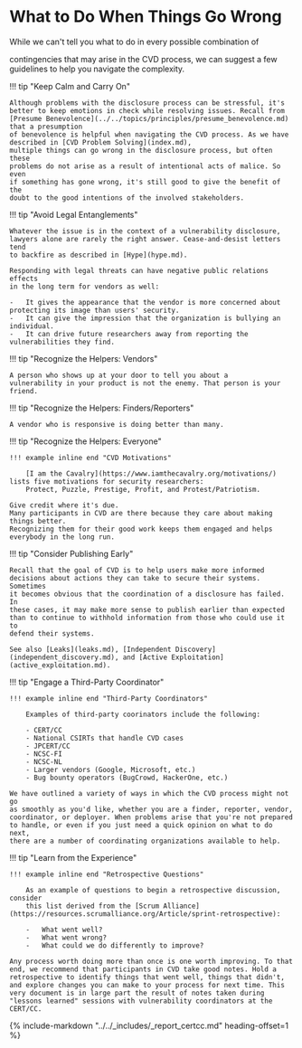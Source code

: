 # What to Do When Things Go Wrong

<!--start-->While we can't tell you what to do in every possible combination of
contingencies that may arise in the CVD process, we can suggest a few
guidelines to help you navigate the complexity.<!--end-->

!!! tip "Keep Calm and Carry On"

    Although problems with the disclosure process can be stressful, it's
    better to keep emotions in check while resolving issues. Recall from
    [Presume Benevolence](../../topics/principles/presume_benevolence.md) 
    that a presumption
    of benevolence is helpful when navigating the CVD process. As we have
    described in [CVD Problem Solving](index.md),
    multiple things can go wrong in the disclosure process, but often these
    problems do not arise as a result of intentional acts of malice. So even
    if something has gone wrong, it's still good to give the benefit of the
    doubt to the good intentions of the involved stakeholders.

!!! tip "Avoid Legal Entanglements"

    Whatever the issue is in the context of a vulnerability disclosure,
    lawyers alone are rarely the right answer. Cease-and-desist letters tend
    to backfire as described in [Hype](hype.md).
    
    Responding with legal threats can have negative public relations effects
    in the long term for vendors as well:

    -   It gives the appearance that the vendor is more concerned about protecting its image than users' security.
    -   It can give the impression that the organization is bullying an individual.
    -   It can drive future researchers away from reporting the vulnerabilities they find.


<div class="grid cards" markdown>

!!! tip "Recognize the Helpers: Vendors"

    A person who shows up at your door to tell you about a
    vulnerability in your product is not the enemy. That person is your
    friend.

!!! tip "Recognize the Helpers: Finders/Reporters"

    A vendor who is responsive is doing better than many.
    

</div>

!!! tip "Recognize the Helpers: Everyone"

    !!! example inline end "CVD Motivations"
    
        [I am the Cavalry](https://www.iamthecavalry.org/motivations/) lists five motivations for security researchers:
        Protect, Puzzle, Prestige, Profit, and Protest/Patriotism.

    Give credit where it's due. 
    Many participants in CVD are there because they care about making things better.
    Recognizing them for their good work keeps them engaged and helps everybody in the long run.


!!! tip "Consider Publishing Early"

    Recall that the goal of CVD is to help users make more informed
    decisions about actions they can take to secure their systems. Sometimes
    it becomes obvious that the coordination of a disclosure has failed. In
    these cases, it may make more sense to publish earlier than expected
    than to continue to withhold information from those who could use it to
    defend their systems.
    
    See also [Leaks](leaks.md), [Independent Discovery](independent_discovery.md), and [Active Exploitation](active_exploitation.md).

!!! tip "Engage a Third-Party Coordinator"

    !!! example inline end "Third-Party Coordinators"

        Examples of third-party coorinators include the following:
    
        - CERT/CC
        - National CSIRTs that handle CVD cases
        - JPCERT/CC
        - NCSC-FI
        - NCSC-NL
        - Larger vendors (Google, Microsoft, etc.)
        - Bug bounty operators (BugCrowd, HackerOne, etc.)

    We have outlined a variety of ways in which the CVD process might not go
    as smoothly as you'd like, whether you are a finder, reporter, vendor,
    coordinator, or deployer. When problems arise that you're not prepared
    to handle, or even if you just need a quick opinion on what to do next,
    there are a number of coordinating organizations available to help.


!!! tip "Learn from the Experience"

    !!! example inline end "Retrospective Questions"

        As an example of questions to begin a retrospective discussion, consider
        this list derived from the [Scrum Alliance](https://resources.scrumalliance.org/Article/sprint-retrospective):

        -   What went well?
        -   What went wrong?
        -   What could we do differently to improve?

    Any process worth doing more than once is one worth improving. To that
    end, we recommend that participants in CVD take good notes. Hold a
    retrospective to identify things that went well, things that didn't,
    and explore changes you can make to your process for next time. This
    very document is in large part the result of notes taken during
    "lessons learned" sessions with vulnerability coordinators at the
    CERT/CC.

{% include-markdown "../../_includes/_report_certcc.md" heading-offset=1 %}
